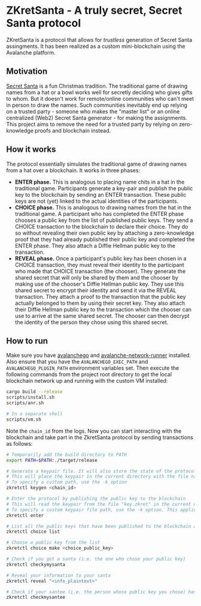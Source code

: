 # ZKretSanta - A truly secret, Secret Santa protocol
ZKretSanta is a protocol that allows for *trustless* generation of Secret Santa assingments. It has been realized as a custom mini-blockchain using the Avalanche platform.

## Motivation
[Secret Santa](https://en.wikipedia.org/wiki/Secret_Santa) is a fun Christmas tradition. The traditional game of drawing names from a hat or a bowl works well for secretly deciding who gives gifts to whom. But it doesn't work for remote/online communities who can't meet in person to draw the names. Such communities inevitably end up relying on a trusted party - someone who makes the "master list" or an online centralized (Web2) Secret Santa generator - for making the assignments. This project aims to remove the need for a trusted party by relying on zero-knowledge proofs and blockchain instead.

## How it works
The protocol essentially simulates the traditional game of drawing names from a hat over a blockchain. It works in three phases:
 * **ENTER phase.** This is analogous to placing name chits in a hat in the traditional game. Participants generate a key-pair and publish the public key to the blockchain by sending an ENTER transaction. These public keys are not (yet) linked to the actual identities of the participants.
 * **CHOICE phase.** This is analogous to drawing names from the hat in the traditional game. A participant who has completed the ENTER phase chooses a public key from the list of published public keys. They send a CHOICE transaction to the blockchain to declare their choice. They do so without revealing their own public key by attaching a zero-knowledge proof that they had already published their public key and completed the ENTER phase. They also attach a Diffie Hellman public key to the transaction.
 * **REVEAL phase.** Once a participant's public key has been chosen in a CHOICE transaction, they must reveal their identity to the participant who made that CHOICE transaction (the chooser). They generate the shared secret that will only be shared by them and the chooser by making use of the chooser's Diffie Hellman public key. They use this shared secret to encrypt their identity and send it via the REVEAL transaction. They attach a proof to the transaction that the public key actually belonged to them by using their secret key. They also attach their Diffie Hellman public key to the transaction which the chooser can use to arrive at the same shared secret. The chooser can then decrypt the identity of the person they chose using this shared secret.

## How to run
Make sure you have [avalanchego](https://github.com/ava-labs/avalanchego) and [avalanche-network-runner](https://github.com/ava-labs/avalanche-network-runner) installed. Also ensure that you have the `AVALANCHEGO_EXEC_PATH` and `AVALANCHEGO_PLUGIN_PATH` environment variables set. Then execute the following commands from the project root directory to get the local blockchain network up and running with the custom VM installed:
```bash
cargo build --release
scripts/install.sh
scripts/anr.sh

# In a separate shell 
scripts/vm.sh
```
Note the `chain_id` from the logs. Now you can start interacting with the blockchain and take part in the ZkretSanta protocol by sending transactions as follows:
```bash
# Temporarily add the build directory to PATH
export PATH=$PATH:./target/release

# Generate a keypair file. It will also store the state of the protocol for this keypair.
# This will place the keypair in the current directory with the file name "key.zkret"
# To specify a custom path, use the -k option
zkretctl keygen <chain_id>

# Enter the protocol by publishing the public key to the blockchain
# This will read the keypair from the file "key.zkret" in the current directory
# To specify a custom keypair file path, use the -k option. This applies for all the following commands.
zkretctl enter

# List all the public keys that have been published to the blockchain and are available for choosing
zkretctl choice list

# Choose a public key from the list
zkretctl choice make <choice_public_key>

# Check if you got a santa (i.e. the one who chose your public key)
zkretctl checkymysanta

# Reveal your information to your santa
zkretctl reveal "<info_plaintext>"

# Check if your santee (i.e. the person whose public key you chose) has revealed their information to you
zkretctl checkmysantee
```

